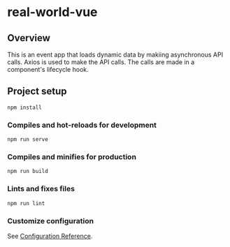# real-world-vue

## Overview

This is an event app that loads dynamic data by makiing asynchronous API calls.  Axios is used to make the API calls.  The calls are made in a component's lifecycle hook.

## Project setup
```
npm install
```

### Compiles and hot-reloads for development
```
npm run serve
```

### Compiles and minifies for production
```
npm run build
```

### Lints and fixes files
```
npm run lint
```

### Customize configuration
See [Configuration Reference](https://cli.vuejs.org/config/).
